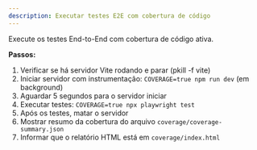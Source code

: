```yaml
---
description: Executar testes E2E com cobertura de código
---
```


Execute os testes End-to-End com cobertura de código ativa.

**Passos:**
1. Verificar se há servidor Vite rodando e parar (pkill -f vite)
2. Iniciar servidor com instrumentação: `COVERAGE=true npm run dev` (em background)
3. Aguardar 5 segundos para o servidor iniciar
4. Executar testes: `COVERAGE=true npx playwright test`
5. Após os testes, matar o servidor
6. Mostrar resumo da cobertura do arquivo `coverage/coverage-summary.json`
7. Informar que o relatório HTML está em `coverage/index.html`
